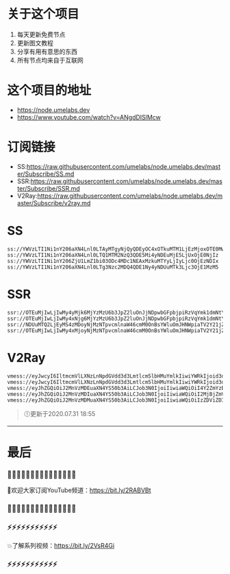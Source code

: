 # 关于这个项目
1. 每天更新免费节点
2. 更新图文教程
3. 分享有用有意思的东西
4. 所有节点均来自于互联网

# 这个项目的地址

* https://node.umelabs.dev
* https://www.youtube.com/watch?v=ANgdDISlMcw

# 订阅链接

* SS:https://raw.githubusercontent.com/umelabs/node.umelabs.dev/master/Subscribe/SS.md
* SSR:https://raw.githubusercontent.com/umelabs/node.umelabs.dev/master/Subscribe/SSR.md
* V2Ray:https://raw.githubusercontent.com/umelabs/node.umelabs.dev/master/Subscribe/v2ray.md

# SS

```http
ss://YWVzLTI1Ni1nY206aXN4Lnl0LTAyMTgyNjQyQDEyOC4xOTkuMTM1LjEzMjoxOTE0Mw==
ss://YWVzLTI1Ni1nY206aXN4Lnl0LTQ1MTM2NzQ3QDE5Mi4yNDEuMjE5LjUxOjE0NjIz
ss://YWVzLTI1Ni1nY206ZjU1LmZ1bi03ODc4MDc1NEAxMzkuMTYyLjIyLjc0OjEzNDIx
ss://YWVzLTI1Ni1nY206aXN4Lnl0LTg3Nzc2MDQ4QDE1Ny4yNDUuMTk3Ljc3OjE1MzM5
```

# SSR

```http
ssr://OTEuMjIwLjIwMy4yMjk6MjYzMzU6b3JpZ2luOnJjNDpwbGFpbjpiRzVqYmk1dmNtY2dOelV5Lz9vYmZzcGFyYW09JnJlbWFya3M9NXJTYjVwMko1NS0yUVEmZ3JvdXA9VEc1amJpNXZjbWM
ssr://OTEuMjIwLjIwMy4xNjg6MjYzMzU6b3JpZ2luOnJjNDpwbGFpbjpiRzVqYmk1dmNtY2dOelV5Lz9vYmZzcGFyYW09JnJlbWFya3M9NXJTYjVwMko1NS0yUWcmZ3JvdXA9VEc1amJpNXZjbWM
ssr://NDUuMTQ2LjEyMS4zMDoyNjMzNTpvcmlnaW46cmM0OnBsYWluOmJHNWpiaTV2Y21jZ056VXkvP29iZnNwYXJhbT0mcmVtYXJrcz01clNiNXAySjU1LTJRdyZncm91cD1URzVqYmk1dmNtYw
ssr://OTEuMjIwLjIwMy4xMjoyNjMzNTpvcmlnaW46cmM0OnBsYWluOmJHNWpiaTV2Y21jZ056VXkvP29iZnNwYXJhbT0mcmVtYXJrcz01clNiNXAySjU1LTJSQSZncm91cD1URzVqYmk1dmNtYw
```

# V2Ray

```http
vmess://eyJwcyI6IltmcmVlLXNzLnNpdGVdd3d3Lmtlcm5lbHMuYmlkIiwiYWRkIjoid3d3Lmtlcm5lbHMuYmlkIiwicG9ydCI6IjQ0MyIsImlkIjoiNjFjODA0N2YtOTY1MC01MTBjLWZiZmYtNjg5MzczZTZhNjhhIiwiYWlkIjoiMCIsIm5ldCI6IndzIiwidHlwZSI6Im5vbmUiLCJob3N0IjoiL3dzIiwidGxzIjoidGxzIn0=
vmess://eyJwcyI6IltmcmVlLXNzLnNpdGVdd3d3Lmtlcm5lbHMuYmlkIiwiYWRkIjoid3d3Lmtlcm5lbHMuYmlkIiwicG9ydCI6IjgwIiwiaWQiOiI3NTA4YzM5YS00YWYyLTAyYTAtMTk3Ni02MmMyNzM0MDhmYjgiLCJhaWQiOiIwIiwibmV0Ijoid3MiLCJ0eXBlIjoibm9uZSIsImhvc3QiOiIvd3MiLCJ0bHMiOiJub25lIn0=
vmess://eyJhZGQiOiJ2MnVzMDEuaXN4YS50b3AiLCJob3N0IjoiIiwiaWQiOiI4Y2ZmYzBhMy0zYzk0LTRiZWYtYTdjMy05MzRmNjFjZjY3NDUiLCJuZXQiOiJ3cyIsInBhdGgiOiJcL3JheSIsInBvcnQiOiI0NDMiLCJwcyI6ImlzeC55dC0wMSIsInRscyI6InRscyIsInYiOjIsImFpZCI6MCwidHlwZSI6Im5vbmUifQo=
vmess://eyJhZGQiOiJ2MnVzMDIuaXN4YS50b3AiLCJob3N0IjoiIiwiaWQiOiI2MjBjZmVkNy00YzFmLTQ4ZmYtYjMzOC0wNWQ4ZjViZjM1MTAiLCJuZXQiOiJ3cyIsInBhdGgiOiJcL3JheSIsInBvcnQiOiI0NDMiLCJwcyI6ImlzeC55dC0wMiIsInRscyI6InRscyIsInYiOjIsImFpZCI6MCwidHlwZSI6Im5vbmUifQo=
vmess://eyJhZGQiOiJ2MnVzMDMuaXN4YS50b3AiLCJob3N0IjoiIiwiaWQiOiIzZDViZDIyZi01ZDEwLTQ1YTEtOTJkNi0yMjcxMDczZjdlM2IiLCJuZXQiOiJ3cyIsInBhdGgiOiJcL3JheSIsInBvcnQiOiI0NDMiLCJwcyI6ImlzeC55dC0wMyIsInRscyI6InRscyIsInYiOjIsImFpZCI6MCwidHlwZSI6Im5vbmUifQo=
```



> 🕕更新于2020.07.31 18:55

---

# 最后
### 🌸🌸🌸🌸🌸🌸🌸🌸🌸🌸🌸🌸🌸🌸🌸

👏欢迎大家订阅YouTube频道：https://bit.ly/2RABVBt

### 🌸🌸🌸🌸🌸🌸🌸🌸🌸🌸🌸🌸🌸🌸🌸



### ⚡️⚡️⚡️⚡️⚡️⚡️⚡️⚡️⚡️⚡️⚡️

💥了解系列视频：https://bit.ly/2VsR4Gi

### ⚡️⚡️⚡️⚡️⚡️⚡️⚡️⚡️⚡️⚡️⚡️
